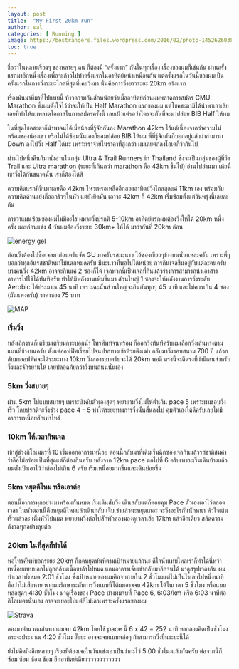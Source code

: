 ```yaml
---
layout: post
title:  "My First 20km run"
author: sal
categories: [ Running ]
image: https://bestrangers.files.wordpress.com/2016/02/photo-1452626038306-9aae5e071dd3.jpeg
toc: true
---
```


ชื่อว่าในหลายเรื่องๆ ของหลายๆ คน ก็ต้องมี “ครั้งแรก” กันในทุกเรื่อง เรื่องของผมก็เช่นกัน ผ่านครั้งแรกมาอีกหนึ่งเรื่องเพื่อจะก้าวไปทำครั้งแรกในอาทิตย์หน้าเหมือนกัน แต่ครั้งแรกในวันนี้ของผมเป็นครั้งแรกในการวิ่งระยะไกลที่สุดที่เคยวิ่งมา นั่นคือการวิ่งยาวระยะ 20km ครังแรก

เรื่องมันมาที่มาที่ไปแบบนี้ ท้าวความกันสักหน่อยว่าเมื่ออาทิตย์ก่อนผมพลาดการสมัคร CMU Marathon ซึ่งผมตั้งใจไว้ว่าจะให้เป็น Half Marathon แรกของผม แต่โชคชะตามิได้นำพาเอาเสียเลยที่ทำให้ผมพลาดโอกาสในการสมัครครั้งนี้ เลยเฝ้าแต่รอว่าใครจะกันที่จะมาปล่อย BIB Half ให้ผม

ในที่สุดโชคชะตาก็นำพาจนได้เมื่อน้องที่รู้จักกันลง Marathon 42km ไว้แต่เนื่องจากว่าความไม่พร้อมของน้องเขา หรือไม่ได้ซ้อมนั่นเองก็ยอมปล่อย BIB ให้ผม พี่ที่รู้จักกันก็บอกอยู่แล้วว่าสามารถ Down ลงไปวิ่ง Half ได้นะ เพราะเราจ่ายในราคาที่สูงกว่า ผมเลยตกลงโอเคก็ว่ากันไป

ผ่านไปหนึ่งคืนก็มานั่งอ่านในกลุ่ม Ultra & Trail Runners in Thailand ซึ่งจะเป็นกลุ่มของผู้ที่วิ่ง Trail และ Ultra marathon (ระยะที่เกินกว่า marathon คือ 43km ขึ้นไป) อ่านไปอ่านมา เห้ยนี่เขาวิ่งได้กันขนาดนั้น เราก็ต้องได้สิ

ความคิดแรกที่ขึ้นมาเลยคือ 42km ไหวเหรอเหลืออีกสองอาทิตย์วิ่งไกลสุดแค่ 11km เอง พร้อมกับความคิดด้านแย้งก็ออกรัวๆในหัว แต่ยังยึดมั่น เอาวะ 42km ก็ 42km เริ่มซ้อมตั้งแต่วันพรุ่งนี้เลยละกัน

การวาแผนซ้อมของผมไม่มีอะไร ผมจะวิ่งปรกติ 5-10km อาทิตย์แรกผมต้องวิ่งให้ได้ 20km หนึ่งครั้ง และก่อนแข่ง 4 วันผมต้องวิ่งระยะ 30km+ ให้ได้ มาว่ากันที่ 20km ก่อน

 <img src="https://bestrangers.files.wordpress.com/2016/02/gu-gels-enmasse.jpg?w=438&zoom=2" alt="energy gel">

 ก่อนวิ่งต้องไปซื้อเจลมาก่อนครับจัด GU มาครับรสมะนาว ไอ้ซองเขียวๆข้างบนนั่นแหละครับ เพราะพี่ๆบอกว่าทุกอันรสชาติหมาไม่แดกหมดครับ มีมะนาวที่พอไปได้หน่อย การกินเจลขึ้นอยู่กับแต่ละคนครับ บางคนวิ่ง 42km อาจจะกินแค่ 2 ซองก็ได้ เจลพวกนี้เป็นเจลที่กินแล้วร่างการสามารถนำเอาสารอาหารไปใช้ได้ทันทีครับ ทำให้มีพลังงานเพิ่มขึ้นมา ส่วนใหญ่ 1 ซองจะให้พลังงานการวิ่งระดับ Aerobic ได้ประมาณ 45 นาที เพราะฉะนั้นส่วนใหญ่จะกินกันทุกๆ 45 นาที และไม่ควรเกิน 4 ซอง (มันแพงครับ) ราคาซอง 75 บาท

 <img src="https://bestrangers.files.wordpress.com/2016/02/screen-shot-2559-02-08-at-9-03-14-pm-copy.jpg?w=712&zoom=2" alt="MAP">

### เริ่มวิ่ง
หลังเลิกงานก็เตรียมเตรียมกระบอกน้ำ โทรศัพท์จนพร้อม ก็ออกวิ่งทันทีครับผมเลือกวิ่งเส้นทางตามแผนที่ข้างบนครับ ตั้งแต่ออฟฟิศเรื่อยไปจนปากทางเข้าห้วยตึงเฒ่า กลับมาวิ่งรอบสนาม 700 ปี แล้วกลับมาออฟฟิศจะได้ระยะทาง 10km วิ่งสองรอบครับจะได้ 20km พอดี ตรงนี้จะดีตรงที่ว่ามีเลนสำหรับวิ่งและจักรยานให้ เลยปลอดภัยกว่าวิ่งบนถนนนั่นเอง

### 5km วิ่งสบายๆ
ผ่าน 5km ไปแบบสบายๆ เพราะบังคับตัวเองสุดๆ พยายามวิ่งไม่ให้ต่ำเกิน pace 5 เพราะผมชอบวิ่งเร็ว โดยปรกติจะวิ่งช่วง pace 4 – 5 ทำให้ระยะทางการวิ่งนั้นสั้นลงไป คุมตัวเองได้ดีครับเลยไม่มีอาการเหนื่อยสักเท่าไหร่

### 10km ได้เวลากินเจล
เข้าสู่ช่วงกิโลเมตรที่ 10 เริ่มออกอาการเหนื่อย ตอนนี้กลับมาที่เดิมเริ่มฉีกซองเจลกินแล้วรสชาติสมคำร่ำลือไม่อร่อยเป็นที่สุดแต่ก็ต้องกินครับ หลังจาก 12km pace ตกไปที่ 6 ครับเพราะเริ่มเดินบ้างแล้ว ผมตั้งเป้าเอาไว้ว่าต้องไม่เกิน 6 ครับ เริ่มเหนื่อยมากขึ้นและเดินบ่อยขึ้น

### 5km หยุดดีไหม หรือเอาต่อ
ตอนนี้อาการทุกอย่างมาพร้อมกันหมด เริ่มเดินสับวิ่ง เดินสลับแต่ก็คอยคุม Pace ตัวเองเอาไว้ตลอดเวลา ในหัวตอนนี้คือหยุดดีไหมแล้วเดินกลับ เจ็บเข่าแล้วนะหยุดเถอะ จะวิ่งอะไรกันนักหนา หัวใจเต้นเร็วแล้วละ เต็มหัวไปหมด พยายามวิ่งต่อไปสักพักลองมองดูเวลาเฮ้ย 17km แล้วอีกเดียว สลัดความกังวลทุกอย่างลุยต่อ

### 20km ในที่สุดก็ทำได้
พอโทรศัพท์บอกระยะ 20km ก็กดหยุดทันทีตามเป้าหมายแล้วนะ ดีใจน้ำแทบไหลเราก็ทำได้นี่หว่า เหนื่อยแบบบอกไม่ถูกกล้ามเนื้อขาล้าไปหมด แถมอาการเจ็บเข่ากลับมาอีกจนได้ มาดูสรุปเวลากัน ผมทำเวลาทั้งหมด 2:01 ชั่วโมง ซึ่งเป้าหมายของผมคือจบภายใน 2 ชั่วโมงแต่ไม่เป็นไรเลยไปหนึ่งนาทีถือว่าไม่เสียหาย หากผมรักษาระดับการวิ่งแบบนี้ได้ผมอาจจบ 42km ได้ในเวลา 5 ชั่วโมง หรือแบบหล่อสุดๆ 4:30 ชั่วโมง มาดูเรื่องของ Pace บ้างผมจบที่  Pace 6, 6:03/km หรือ 6:03 นาทีต่อกิโลเมตรนั่นเอง อาจจะเยอะไปแต่ก็ไม่เลวเพราะครั้งแรกของผม

<img src="https://bestrangers.files.wordpress.com/2016/02/screen-shot-2559-02-08-at-9-23-03-pm1.png?w=724&zoom=2" alt="Strava">

ลองมาคำนวณเล่นหากผมจบ 42km โดยใช้ pace นี้ 6 x 42 = 252 นาที หากลองคิดเป็นชั่วโมงกระจะประมาณ 4:20 ชั่วโมง อั๊ยยะ อาจจะจบแบบหล่อๆ ถ้าสามารถวิ่งยืนระยะนี้ได้

ยังไม่คิดถึงอีกหลายๆ เรื่องที่ต้องเจอในวันแข่งเอาเป็นว่ากะไว้ 5:00 ชั่วโมงแล้วกันครับ ต่อจากนี้ก็ ซ้อม ซ้อม ซ้อม ซ้อม อีกอาทิตย์เดียวววววววววววว
